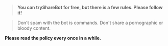 > **You can tryShareBot for free, but there is a few rules. Please follow it!**

> Don't spam with the bot is commands.
> Don't share a pornographic or bloody content.

**Please read the policy every once in a while.**
